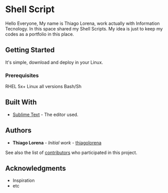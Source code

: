 # Shell Script

Hello Everyone,
My name is Thiago Lorena, work actually with Information Tecnology.
In this space shared my Shell Scripts.
My idea is just to keep my codes as a portfolio in this place.

## Getting Started

It's simple, download and deploy in your Linux.

### Prerequisites

RHEL 5x+
Linux all versions
Bash/Sh

## Built With

* [Sublime Text](http://https://www.sublimetext.com/) - The editor used.

## Authors

* **Thiago Lorena** - *Initial work* - [thiagolorena](https://github.com/thiagolorena)

See also the list of [contributors](https://github.com/your/project/contributors) who participated in this project.

## Acknowledgments

* Inspiration
* etc
